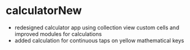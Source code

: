 # calculatorNew

 - redesigned calculator app using collection view custom cells and improved  modules for calculations
 - added calculation for continuous taps on yellow mathematical keys

